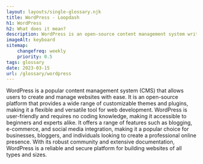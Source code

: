 ```yaml
--- 
layout: layouts/single-glossary.njk
title: WordPress - Loopdash
h1: WordPress
h2: What does it mean?
description: WordPress is an open-source content management system written in PHP that allows users to create and manage websites with ease.
imageAlt: keyboard
sitemap:
	changefreq: weekly
	priority: 0.5
tags: glossary
date: 2023-03-15
url: /glossary/wordpress
---
```


WordPress is a popular content management system (CMS) that allows users to create and manage websites with ease. It is an open-source platform that provides a wide range of customizable themes and plugins, making it a flexible and versatile tool for web development. WordPress is user-friendly and requires no coding knowledge, making it accessible to beginners and experts alike. It offers a range of features such as blogging, e-commerce, and social media integration, making it a popular choice for businesses, bloggers, and individuals looking to create a professional online presence. With its robust community and extensive documentation, WordPress is a reliable and secure platform for building websites of all types and sizes.
